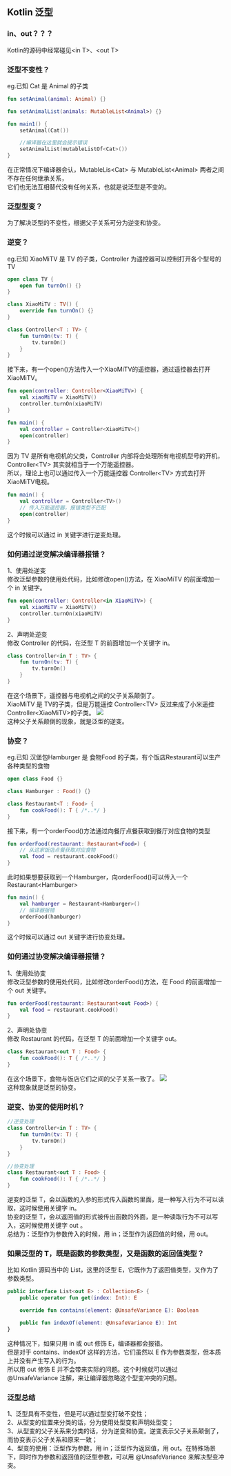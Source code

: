 ## Kotlin 泛型

### in、out？？？
Kotlin的源码中经常碰见\<in T\>、\<out T\>

### 泛型不变性？
eg.已知 Cat 是 Animal 的子类
```kotlin
fun setAnimal(animal: Animal) {}

fun setAnimalList(animals: MutableList<Animal>) {}

fun main1() {
    setAnimal(Cat())

    //编译器在这里就会提示错误
    setAnimalList(mutableListOf<Cat>())
}
```
在正常情况下编译器会认，MutableLis\<Cat\> 与 MutableList\<Animal\> 两者之间不存在任何继承关系，
<br />它们也无法互相替代没有任何关系，也就是说泛型是不变的。

### 泛型型变？
为了解决泛型的不变性，根据父子关系可分为逆变和协变。

### 逆变？
eg.已知 XiaoMiTV 是 TV 的子类，Controller 为遥控器可以控制打开各个型号的TV
```kotlin
open class TV {
    open fun turnOn() {}
}

class XiaoMiTV : TV() {
    override fun turnOn() {}
}

class Controller<T : TV> {
    fun turnOn(tv: T) {
        tv.turnOn()
    }
}
```
接下来，有一个open()方法传入一个XiaoMiTV的遥控器，通过遥控器去打开XiaoMiTV。
```kotlin
fun open(controller: Controller<XiaoMiTV>) {
    val xiaoMiTV = XiaoMiTV()
    controller.turnOn(xiaoMiTV)
}

fun main() {
    val controller = Controller<XiaoMiTV>()
    open(controller)
}
```
因为 TV 是所有电视机的父类，Controller 内部将会处理所有电视机型号的开机，Controller\<TV\> 其实就相当于一个万能遥控器。
<br />所以，理论上也可以通过传入一个万能遥控器 Controller\<TV\> 方式去打开XiaoMiTV电视。
```kotlin
fun main() {
    val controller = Controller<TV>()
    // 传入万能遥控器，报错类型不匹配
    open(controller)
}
```
这个时候可以通过 in 关键字进行逆变处理。

### 如何通过逆变解决编译器报错？
1、使用处逆变
<br />修改泛型参数的使用处代码，比如修改open()方法，在 XiaoMiTV 的前面增加一个 in 关键字。
```kotlin
fun open(controller: Controller<in XiaoMiTV>) {
    val xiaoMiTV = XiaoMiTV()
    controller.turnOn(xiaoMiTV)
}
```
2、声明处逆变
<br />修改 Controller 的代码，在泛型 T 的前面增加一个关键字 in。
```kotlin
class Controller<in T : TV> {
    fun turnOn(tv: T) {
        tv.turnOn()
    }
}
```
在这个场景下，遥控器与电视机之间的父子关系颠倒了。
<br />XiaoMiTV 是 TV的子类，但是万能遥控 Controller\<TV\> 反过来成了小米遥控 Controller\<XiaoMiTV\>的子类。
![](data1.png)
<br />这种父子关系颠倒的现象，就是泛型的逆变。

### 协变？
eg.已知 汉堡包Hamburger 是 食物Food 的子类，有个饭店Restaurant可以生产各种类型的食物
```kotlin
open class Food {}

class Hamburger : Food() {}

class Restaurant<T : Food> {
    fun cookFood(): T { /*..*/ }
}
```
接下来，有一个orderFood()方法通过向餐厅点餐获取到餐厅对应食物的类型
```kotlin
fun orderFood(restaurant: Restaurant<Food>) {
    // 从这家饭店点餐获取对应食物
    val food = restaurant.cookFood()
}
```
此时如果想要获取到一个Hamburger，向orderFood()可以传入一个Restaurant\<Hamburger\>
```kotlin
fun main() {
    val hamburger = Restaurant<Hamburger>()
    // 编译器报错
    orderFood(hamburger)
}
```
这个时候可以通过 out 关键字进行协变处理。

### 如何通过协变解决编译器报错？
1、使用处协变
<br />修改泛型参数的使用处代码，比如修改orderFood()方法，在 Food 的前面增加一个 out 关键字。
```kotlin
fun orderFood(restaurant: Restaurant<out Food>) {
    val food = restaurant.cookFood()
}
```
2、声明处协变
<br />修改 Restaurant 的代码，在泛型 T 的前面增加一个关键字 out。
```kotlin
class Restaurant<out T : Food> {
    fun cookFood(): T { /*..*/ }
}
```
在这个场景下，食物与饭店它们之间的父子关系一致了。
![](data2.png)
<br />这种现象就是泛型的协变。

### 逆变、协变的使用时机？
```kotlin
//逆变处理
class Controller<in T : TV> {
    fun turnOn(tv: T) {
        tv.turnOn()
    }
}

//协变处理
class Restaurant<out T : Food> {
    fun cookFood(): T { /*..*/ }
}
```
逆变的泛型 T，会以函数的入参的形式传入函数的里面，是一种写入行为不可以读取，这时候使用关键字 in。
<br />协变的泛型 T，会以返回值的形式被传出函数的外面，是一种读取行为不可以写入，这时候使用关键字 out 。
<br />总结为：泛型作为参数传入的时候，用 in；泛型作为返回值的时候，用 out。

### 如果泛型的 T，既是函数的参数类型，又是函数的返回值类型？
比如 Kotlin 源码当中的 List，这里的泛型 E，它既作为了返回值类型，又作为了参数类型。
```kotlin
public interface List<out E> : Collection<E> {
    public operator fun get(index: Int): E

    override fun contains(element: @UnsafeVariance E): Boolean

    public fun indexOf(element: @UnsafeVariance E): Int
}
```
这种情况下，如果只用 in 或 out 修饰 E，编译器都会报错。
<br />但是对于 contains、indexOf 这样的方法，它们虽然以 E 作为参数类型，但本质上并没有产生写入的行为。
<br />所以用 out 修饰 E 并不会带来实际的问题。这个时候就可以通过 @UnsafeVariance 注解，来让编译器忽略这个型变冲突的问题。

### 泛型总结
1、泛型具有不变性，但是可以通过型变打破不变性；
<br />2、从型变的位置来分类的话，分为使用处型变和声明处型变；
<br />3、从型变的父子关系来分类的话，分为逆变和协变。逆变表示父子关系颠倒了，而协变表示父子关系和原来一致；
<br />4、型变的使用：泛型作为参数，用 in；泛型作为返回值，用 out。在特殊场景下，同时作为参数和返回值的泛型参数，可以用 @UnsafeVariance 来解决型变冲突。